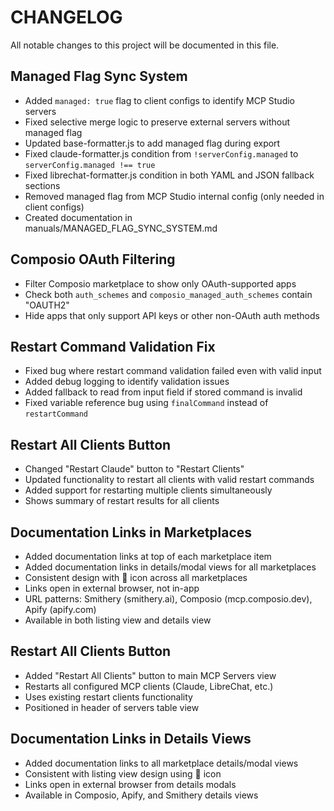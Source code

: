 # CHANGELOG

All notable changes to this project will be documented in this file.

## Managed Flag Sync System
- Added `managed: true` flag to client configs to identify MCP Studio servers
- Fixed selective merge logic to preserve external servers without managed flag
- Updated base-formatter.js to add managed flag during export
- Fixed claude-formatter.js condition from `!serverConfig.managed` to `serverConfig.managed !== true`
- Fixed librechat-formatter.js condition in both YAML and JSON fallback sections
- Removed managed flag from MCP Studio internal config (only needed in client configs)
- Created documentation in manuals/MANAGED_FLAG_SYNC_SYSTEM.md

## Composio OAuth Filtering
- Filter Composio marketplace to show only OAuth-supported apps
- Check both `auth_schemes` and `composio_managed_auth_schemes` contain "OAUTH2"
- Hide apps that only support API keys or other non-OAuth auth methods

## Restart Command Validation Fix
- Fixed bug where restart command validation failed even with valid input
- Added debug logging to identify validation issues
- Added fallback to read from input field if stored command is invalid
- Fixed variable reference bug using `finalCommand` instead of `restartCommand`

## Restart All Clients Button
- Changed "Restart Claude" button to "Restart Clients" 
- Updated functionality to restart all clients with valid restart commands
- Added support for restarting multiple clients simultaneously
- Shows summary of restart results for all clients

## Documentation Links in Marketplaces
- Added documentation links at top of each marketplace item
- Added documentation links in details/modal views for all marketplaces
- Consistent design with 📖 icon across all marketplaces
- Links open in external browser, not in-app
- URL patterns: Smithery (smithery.ai), Composio (mcp.composio.dev), Apify (apify.com)
- Available in both listing view and details view

## Restart All Clients Button
- Added "Restart All Clients" button to main MCP Servers view
- Restarts all configured MCP clients (Claude, LibreChat, etc.)
- Uses existing restart clients functionality
- Positioned in header of servers table view

## Documentation Links in Details Views
- Added documentation links to all marketplace details/modal views
- Consistent with listing view design using 📖 icon
- Links open in external browser from details modals
- Available in Composio, Apify, and Smithery details views
